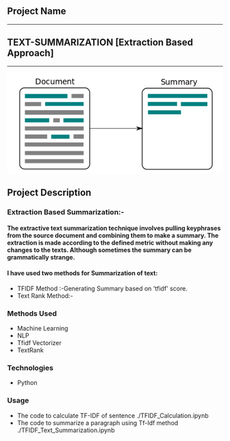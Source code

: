 

## Project Name
-------
## TEXT-SUMMARIZATION [Extraction Based Approach]

-------

![summary](./summary.png)

## Project Description

### Extraction Based Summarization:- 

#### The extractive text summarization technique involves pulling keyphrases from the source document and combining them to make a summary. The extraction is made according to the defined metric without making any changes to the texts. Although sometimes the summary can be grammatically strange.

#### I have used two methods for Summarization of text:
* TFIDF Method :-Generating Summary based on 'tfidf' score.
* Text Rank Method:-  

### Methods Used
* Machine Learning
* NLP
* Tfidf Vectorizer
* TextRank 


### Technologies 
* Python

### Usage
* The code to calculate TF-IDF of sentence ./TFIDF_Calculation.ipynb
* The code to summarize a paragraph using Tf-Idf method ./TFIDF_Text_Summarization.ipynb















